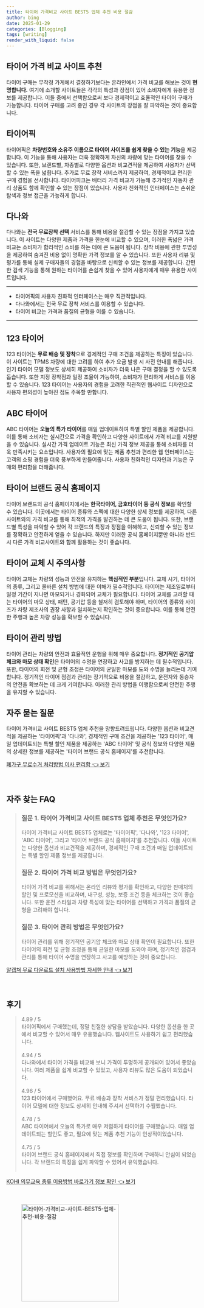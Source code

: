 ```yaml
---
title: 타이어 가격비교 사이트 BEST5 업체 추천 비용 절감
author: bing
date: 2025-01-29
categories: [Blogging]
tags: [writing]
render_with_liquid: false
---
```



<h2 id='타이어가격비교사이트추천'>타이어 가격 비교 사이트 추천</h2>

<p>타이어 구매는 무작정 가게에서 결정하기보다는 온라인에서 가격 비교를 해보는 것이 <b>현명합니다.</b> 여기에 소개할 사이트들은 각각의 특성과 장점이 있어 소비자에게 유용한 정보를 제공합니다. 이들 중에서 선택함으로써 보다 경제적이고 효율적인 타이어 구매가 가능합니다. 타이어 구매를 고려 중인 경우 각 사이트의 장점을 잘 파악하는 것이 중요합니다.</p>

<h2 id='타이어픽'>타이어픽</h2>

<p>타이어픽은 <b>차량번호와 소유주 이름으로 타이어 사이즈를 쉽게 찾을 수 있는 기능</b>을 제공합니다. 이 기능을 통해 사용자는 더욱 정확하게 자신의 차량에 맞는 타이어를 찾을 수 있습니다. 또한, 브랜드별, 차종별로 다양한 옵션과 비교견적을 제공하여 사용자가 선택할 수 있는 폭을 넓힙니다. 추가로 무료 장착 서비스까지 제공하여, 경제적이고 편리한 구매 경험을 선사합니다. 타이어피크는 배터리 가격 비교가 가능해 추가적인 자동차 관리 상품도 함께 확인할 수 있는 장점이 있습니다. 사용자 친화적인 인터페이스는 손쉬운 탐색과 정보 접근을 가능하게 합니다.</p>

<h2 id='다나와'>다나와</h2>

<p>다나와는 <b>전국 무료장착 선택</b> 서비스를 통해 비용을 절감할 수 있는 장점을 가지고 있습니다. 이 사이트는 다양한 제품과 가격을 한눈에 비교할 수 있으며, 이러한 폭넓은 가격 비교는 소비자가 합리적인 소비를 하는 데에 큰 도움이 됩니다. 장착 비용에 관한 투명성을 제공하여 숨겨진 비용 없이 명확한 가격 정보를 알 수 있습니다. 또한 사용자 리뷰 및 평가를 통해 실제 구매자들의 경험을 바탕으로 신뢰할 수 있는 정보를 제공합니다. 간편한 검색 기능을 통해 원하는 타이어를 손쉽게 찾을 수 있어 사용자에게 매우 유용한 사이트입니다.</p>

<hr />

<ul>
    <li>타이어픽의 사용자 친화적 인터페이스는 매우 직관적입니다.</li>
    <li>다나와에서는 전국 무료 장착 서비스를 이용할 수 있습니다.</li>
    <li>타이어 비교는 가격과 품질의 균형을 이룰 수 있습니다.</li>
</ul>

<hr />

<h2 id='123타이어'>123 타이어</h2>

<p>123 타이어는 <b>무료 배송 및 장착</b>으로 경제적인 구매 조건을 제공하는 특징이 있습니다. 이 사이트는 TPMS 차량에 대한 고려를 하여 추가 요금 발생 시 사전 안내를 해줍니다. 인기 타이어 모델 정보도 상세히 제공하여 소비자가 더욱 나은 구매 결정을 할 수 있도록 돕습니다. 또한 지정 장착점과 일정 조율이 가능하여, 소비자가 편리하게 서비스를 이용할 수 있습니다. 123 타이어는 사용자의 경험을 고려한 직관적인 웹사이트 디자인으로 사용자 편의성이 높아진 점도 주목할 만합니다.</p>

<h2 id='ABC타이어'>ABC 타이어</h2>

<p>ABC 타이어는 <b>오늘의 특가 타이어</b>를 매일 업데이트하여 특별 할인 제품을 제공합니다. 이를 통해 소비자는 실시간으로 가격을 확인하고 다양한 사이트에서 가격 비교를 지원받을 수 있습니다. 실시간 가격 업데이트 기능은 최신 가격 정보 제공을 통해 소비자를 더욱 만족시키는 요소입니다. 사용자의 필요에 맞는 제품 추천과 편리한 웹 인터페이스는 고객의 쇼핑 경험을 더욱 풍부하게 만들어줍니다. 사용자 친화적인 디자인과 기능은 구매의 편리함을 더해줍니다.</p>

<h2 id='타이어브랜드공식홈페이지'>타이어 브랜드 공식 홈페이지</h2>

<p>타이어 브랜드의 공식 홈페이지에서는 <b>한국타이어, 금호타이어 등 공식 정보</b>를 확인할 수 있습니다. 이곳에서는 타이어 종류와 스펙에 대한 다양한 상세 정보를 제공하여, 다른 사이트와의 가격 비교를 통해 최적의 가격을 발견하는 데 큰 도움이 됩니다. 또한, 브랜드별 특성을 파악할 수 있어 각 브랜드의 특징과 장점을 이해하고, 신뢰할 수 있는 정보를 정확하고 안전하게 얻을 수 있습니다. 하지만 이러한 공식 홈페이지뿐만 아니라 반드시 다른 가격 비교사이트와 함께 활용하는 것이 좋습니다.</p>

<h2 id='타이어교체주의사항'>타이어 교체 시 주의사항</h2>

<p>타이어 교체는 차량의 성능과 안전을 유지하는 <b>핵심적인 부분</b>입니다. 교체 시기, 타이어의 종류, 그리고 올바른 설치 방법에 대한 이해가 필수적입니다. 타이어는 제조일로부터 일정 기간이 지나면 마모되거나 경화되어 교체가 필요합니다. 타이어 교체를 고려할 때는 타이어의 마모 상태, 패턴, 공기압 등을 철저히 검토해야 하며, 타이어의 종류와 사이즈가 차량 제조사의 권장 사항과 일치하는지 확인하는 것이 중요합니다. 이를 통해 안전한 주행과 높은 차량 성능을 확보할 수 있습니다.</p>

<h2 id='타이어관리방법'>타이어 관리 방법</h2>

<p>타이어 관리는 차량의 안전과 효율적인 운행을 위해 매우 중요합니다. <b>정기적인 공기압 체크와 마모 상태 확인</b>은 타이어의 수명을 연장하고 사고를 방지하는 데 필수적입니다. 또한, 타이어의 회전 및 균형 조정은 타이어의 균일한 마모를 도와 수명을 늘리는데 기여합니다. 정기적인 타이어 점검과 관리는 장기적으로 비용을 절감하고, 운전자와 동승자의 안전을 확보하는 데 크게 기여합니다. 이러한 관리 방법을 이행함으로써 안전한 주행을 유지할 수 있습니다.</p>

<h2 id='자주묻는질문'>자주 묻는 질문</h2>

<p>타이어 가격비교 사이트 BEST5 업체 추천을 망향드려드립니다. 다양한 옵션과 비교견적을 제공하는 '타이어픽'과 '다나와', 경제적인 구매 조건을 제공하는 '123 타이어', 매일 업데이트되는 특별 할인 제품을 제공하는 'ABC 타이어' 및 공식 정보와 다양한 제품의 상세한 정보를 제공하는 '타이어 브랜드 공식 홈페이지'를 추천합니다.</p>


<p><a class="click-button" title="폐가구 무료수거 처리방법 이사 편리함" href="https://purplelist.github.io/posts/%ED%8F%90%EA%B0%80%EA%B5%AC-%EB%AC%B4%EB%A3%8C%EC%88%98%EA%B1%B0-%EC%B2%98%EB%A6%AC%EB%B0%A9%EB%B2%95-%EC%9D%B4%EC%82%AC-%ED%8E%B8%EB%A6%AC%ED%95%A8/" rel="dofollow">폐가구 무료수거 처리방법 이사 편리함 👈 보기</a></p><br>
<h2 id='자주_찾는_FAQ'>자주 찾는 FAQ</h2>
<div itemscope="" itemtype="https://schema.org/FAQPage"> 
<blockquote> 
<div itemscope="" itemprop="mainEntity" itemtype="https://schema.org/Question"> 
<h3 itemprop="name">질문 1. 타이어 가격비교 사이트 BEST5 업체 추천은 무엇인가요?</h3> 
<div itemscope="" itemprop="acceptedAnswer" itemtype="https://schema.org/Answer"> 
<span itemprop="text"> 
<p>타이어 가격비교 사이트 BEST5 업체로는 '타이어픽', '다나와', '123 타이어', 'ABC 타이어', 그리고 '타이어 브랜드 공식 홈페이지'를 추천합니다. 이들 사이트는 다양한 옵션과 비교견적을 제공하며, 경제적인 구매 조건과 매일 업데이트되는 특별 할인 제품 정보를 제공합니다.</p> 
</span> 
</div> 
</div> 

<div itemscope="" itemprop="mainEntity" itemtype="https://schema.org/Question"> 
<h3 itemprop="name">질문 2. 타이어 가격 비교 방법은 무엇인가요?</h3> 
<div itemscope="" itemprop="acceptedAnswer" itemtype="https://schema.org/Answer"> 
<span itemprop="text"> 
<p>타이어 가격 비교를 위해서는 온라인 리뷰와 평가를 확인하고, 다양한 판매처의 할인 및 프로모션을 비교하며, 내구성, 성능, 보증 조건 등을 체크하는 것이 좋습니다. 또한 운전 스타일과 차량 특성에 맞는 타이어를 선택하고 가격과 품질의 균형을 고려해야 합니다.</p> 
</span> 
</div> 
</div> 

<div itemscope="" itemprop="mainEntity" itemtype="https://schema.org/Question"> 
<h3 itemprop="name">질문 3. 타이어 관리 방법은 무엇인가요?</h3> 
<div itemscope="" itemprop="acceptedAnswer" itemtype="https://schema.org/Answer"> 
<span itemprop="text"> 
<p>타이어 관리를 위해 정기적인 공기압 체크와 마모 상태 확인이 필요합니다. 또한 타이어의 회전 및 균형 조정을 통해 균일한 마모를 도와야 하며, 정기적인 점검과 관리를 통해 타이어 수명을 연장하고 사고를 예방하는 것이 중요합니다.</p> 
</span> 
</div> 
</div> 
</blockquote> 
</div>
<p><a class="click-button" title="알캡쳐 무료 다운로드 설치 사용방법 자세한 안내" href="https://purplelist.github.io/posts/%EC%95%8C%EC%BA%A1%EC%B3%90-%EB%AC%B4%EB%A3%8C-%EB%8B%A4%EC%9A%B4%EB%A1%9C%EB%93%9C-%EC%84%A4%EC%B9%98-%EC%82%AC%EC%9A%A9%EB%B0%A9%EB%B2%95-%EC%9E%90%EC%84%B8%ED%95%9C-%EC%95%88%EB%82%B4/" rel="dofollow">알캡쳐 무료 다운로드 설치 사용방법 자세한 안내 👈 보기</a></p><br>
<h2 id='후기'>후기</h2>
<div itemscope itemtype="https://schema.org/Product">
  <blockquote>
  <div itemprop="review" itemscope itemtype="https://schema.org/Review">
      <div itemprop="reviewRating" itemscope itemtype="https://schema.org/Rating"> <span itemprop="ratingValue">4.89</span> / <span itemprop="bestRating">5</span> </div>
      <span itemprop="reviewBody">타이어픽에서 구매했는데, 정말 친절한 상담을 받았습니다. 다양한 옵션을 한 곳에서 비교할 수 있어서 매우 유용했습니다. 웹사이트도 사용하기 쉽고 편리했습니다.</span>
  </div>
  <br>
  <div itemprop="review" itemscope itemtype="https://schema.org/Review">
      <div itemprop="reviewRating" itemscope itemtype="https://schema.org/Rating"> <span itemprop="ratingValue">4.94</span> / <span itemprop="bestRating">5</span> </div>
      <span itemprop="reviewBody">다나와에서 타이어 가격을 비교해 보니 가격이 투명하게 공개되어 있어서 좋았습니다. 여러 제품을 쉽게 비교할 수 있었고, 사용자 리뷰도 많은 도움이 되었습니다.</span>
  </div>
  <br>
  <div itemprop="review" itemscope itemtype="https://schema.org/Review">
      <div itemprop="reviewRating" itemscope itemtype="https://schema.org/Rating"> <span itemprop="ratingValue">4.96</span> / <span itemprop="bestRating">5</span> </div>
      <span itemprop="reviewBody">123 타이어에서 구매했어요. 무료 배송과 장착 서비스가 정말 편리했습니다. 타이어 모델에 대한 정보도 상세히 안내해 주셔서 선택하기 수월했습니다.</span>
  </div>
  <br>
  <div itemprop="review" itemscope itemtype="https://schema.org/Review">
      <div itemprop="reviewRating" itemscope itemtype="https://schema.org/Rating"> <span itemprop="ratingValue">4.78</span> / <span itemprop="bestRating">5</span> </div>
      <span itemprop="reviewBody">ABC 타이어에서 오늘의 특가로 매우 저렴하게 타이어를 구매했습니다. 매일 업데이트되는 할인도 좋고, 필요에 맞는 제품 추천 기능이 인상적이었습니다.</span>
  </div>
  <br>
  <div itemprop="review" itemscope itemtype="https://schema.org/Review">
      <div itemprop="reviewRating" itemscope itemtype="https://schema.org/Rating"> <span itemprop="ratingValue">4.75</span> / <span itemprop="bestRating">5</span> </div>
      <span itemprop="reviewBody">타이어 브랜드 공식 홈페이지에서 직접 정보를 확인하며 구매하니 안심이 되었습니다. 각 브랜드의 특징을 쉽게 파악할 수 있어서 유익했습니다.</span>
  </div>
  <br>
  </blockquote>
</div>
<p><a class="click-button" title="KOHI 의무교육 종류 이용방법 바로가기 정보 확인" href="https://purplelist.github.io/posts/KOHI-%EC%9D%98%EB%AC%B4%EA%B5%90%EC%9C%A1-%EC%A2%85%EB%A5%98-%EC%9D%B4%EC%9A%A9%EB%B0%A9%EB%B2%95-%EB%B0%94%EB%A1%9C%EA%B0%80%EA%B8%B0-%EC%A0%95%EB%B3%B4-%ED%99%95%EC%9D%B8/" rel="dofollow">KOHI 의무교육 종류 이용방법 바로가기 정보 확인 👈 보기</a></p><br>
<figure class="image"><img src="https://purplelist.github.io/assets/img/thumbnail/타이어-가격비교-사이트-BEST5-업체-추천-비용-절감.webp" alt="타이어-가격비교-사이트-BEST5-업체-추천-비용-절감" width="256" height="256"></figure>